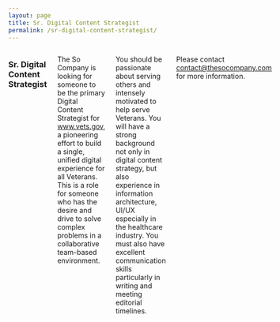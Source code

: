 ```yaml
---
layout: page
title: Sr. Digital Content Strategist
permalink: /sr-digital-content-strategist/
---
```


<div class="row">
<div class="small-12 medium-11 medium-centered columns" markdown="1">

### Sr. Digital Content Strategist

The So Company is looking for someone to be the primary Digital Content Strategist for www.vets.gov, a pioneering effort to build a single, unified digital experience for all Veterans. This is a role for someone who has the desire and drive to solve complex problems in a collaborative team-based environment. 

You should be passionate about serving others and intensely motivated to help serve Veterans.  You will have a strong background not only in digital content strategy, but also experience in information architecture, UI/UX especially in the healthcare industry. You must also have excellent communication skills particularly in writing and meeting editorial timelines.

Please contact [contact@thesocompany.com](mailto:contact@thesocompany.com) for more information.
</div>
</div>
